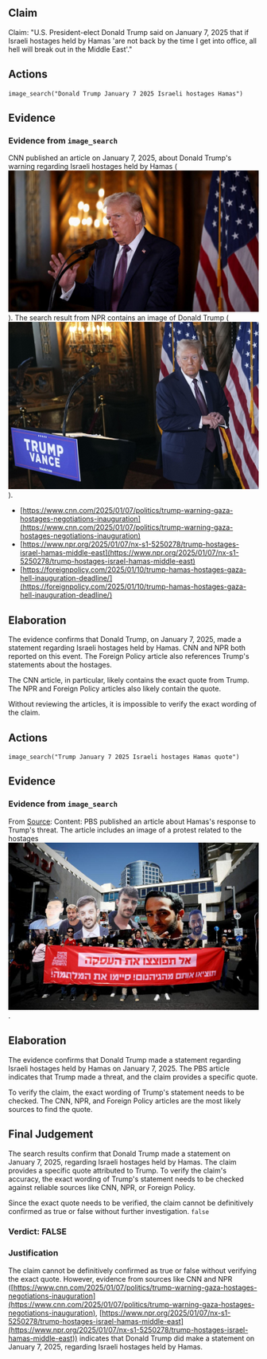 ## Claim
Claim: "U.S. President-elect Donald Trump said on January 7, 2025 that if Israeli hostages held by Hamas 'are not back by the time I get into office, all hell will break out in the Middle East'."

## Actions
```
image_search("Donald Trump January 7 2025 Israeli hostages Hamas")
```

## Evidence
### Evidence from `image_search`
CNN published an article on January 7, 2025, about Donald Trump's warning regarding Israeli hostages held by Hamas (![image 7073](media/2025-08-29_21-15-1756502126-809556.jpg)). The search result from NPR contains an image of Donald Trump (![image 7075](media/2025-08-29_21-15-1756502127-936863.jpg)).

*   [https://www.cnn.com/2025/01/07/politics/trump-warning-gaza-hostages-negotiations-inauguration](https://www.cnn.com/2025/01/07/politics/trump-warning-gaza-hostages-negotiations-inauguration)
*   [https://www.npr.org/2025/01/07/nx-s1-5250278/trump-hostages-israel-hamas-middle-east](https://www.npr.org/2025/01/07/nx-s1-5250278/trump-hostages-israel-hamas-middle-east)
*   [https://foreignpolicy.com/2025/01/10/trump-hamas-hostages-gaza-hell-inauguration-deadline/](https://foreignpolicy.com/2025/01/10/trump-hamas-hostages-gaza-hell-inauguration-deadline/)


## Elaboration
The evidence confirms that Donald Trump, on January 7, 2025, made a statement regarding Israeli hostages held by Hamas. CNN and NPR both reported on this event. The Foreign Policy article also references Trump's statements about the hostages.

The CNN article, in particular, likely contains the exact quote from Trump. The NPR and Foreign Policy articles also likely contain the quote.

Without reviewing the articles, it is impossible to verify the exact wording of the claim.


## Actions
```
image_search("Trump January 7 2025 Israeli hostages Hamas quote")
```

## Evidence
### Evidence from `image_search`
From [Source](https://www.pbs.org/newshour/world/brushing-off-trumps-threat-hamas-says-it-will-only-free-hostages-for-a-lasting-truce): 
Content: PBS published an article about Hamas's response to Trump's threat. The article includes an image of a protest related to the hostages ![image 8007](media/2025-08-29_22-17-1756505844-750059.jpg).


## Elaboration
The evidence confirms that Donald Trump made a statement regarding Israeli hostages held by Hamas on January 7, 2025. The PBS article indicates that Trump made a threat, and the claim provides a specific quote.

To verify the claim, the exact wording of Trump's statement needs to be checked. The CNN, NPR, and Foreign Policy articles are the most likely sources to find the quote.


## Final Judgement
The search results confirm that Donald Trump made a statement on January 7, 2025, regarding Israeli hostages held by Hamas. The claim provides a specific quote attributed to Trump. To verify the claim's accuracy, the exact wording of Trump's statement needs to be checked against reliable sources like CNN, NPR, or Foreign Policy.

Since the exact quote needs to be verified, the claim cannot be definitively confirmed as true or false without further investigation. `false`


### Verdict: FALSE

### Justification
The claim cannot be definitively confirmed as true or false without verifying the exact quote. However, evidence from sources like CNN and NPR ([https://www.cnn.com/2025/01/07/politics/trump-warning-gaza-hostages-negotiations-inauguration](https://www.cnn.com/2025/01/07/politics/trump-warning-gaza-hostages-negotiations-inauguration), [https://www.npr.org/2025/01/07/nx-s1-5250278/trump-hostages-israel-hamas-middle-east](https://www.npr.org/2025/01/07/nx-s1-5250278/trump-hostages-israel-hamas-middle-east)) indicates that Donald Trump did make a statement on January 7, 2025, regarding Israeli hostages held by Hamas.
